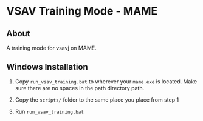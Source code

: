 # VSAV Training Mode - MAME

## About
A training mode for vsavj on MAME.

## Windows Installation 
  1. Copy `run_vsav_training.bat` to wherever your `mame.exe` is located. Make sure there are no spaces in the path directory path.

  2. Copy the `scripts/` folder to the same place you place from step 1

  3. Run `run_vsav_training.bat`